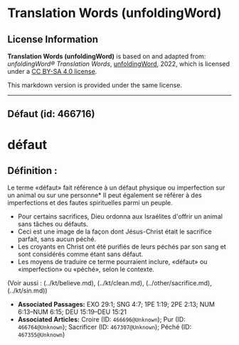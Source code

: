 # Translation Words (unfoldingWord)

## License Information

**Translation Words (unfoldingWord)** is based on and adapted from: _unfoldingWord® Translation Words_, [unfoldingWord](https://unfoldingword.org/utw), 2022, which is licensed under a [CC BY-SA 4.0 license](https://creativecommons.org/licenses/by-sa/4.0/legalcode.en).

This markdown version is provided under the same license.



--------------------------------

## Défaut (id: 466716)

défaut
======

Définition :
------------

Le terme «défaut» fait référence à un défaut physique ou imperfection sur un animal ou sur une personne\* Il peut également se référer à des imperfections et des fautes spirituelles parmi un peuple.

* Pour certains sacrifices, Dieu ordonna aux Israélites d'offrir un animal sans tâches ou défauts.
* Ceci est une image de la façon dont Jésus\-Christ était le sacrifice parfait, sans aucun péché.
* Les croyants en Christ ont été purifiés de leurs péchés par son sang et sont considérés comme étant sans défaut.
* Les moyens de traduire ce terme pourraient inclure, «défaut» ou «imperfection» ou «péché», selon le contexte.

(Voir aussi : (../kt/believe.md), (../kt/clean.md), (../other/sacrifice.md), (../kt/sin.md))

* **Associated Passages:** EXO 29:1; SNG 4:7; 1PE 1:19; 2PE 2:13; NUM 6:13–NUM 6:15; DEU 15:19–DEU 15:21
* **Associated Articles:** Croire (ID: `466696@Unknown`); Pur (ID: `466764@Unknown`); Sacrificer (ID: `467307@Unknown`); Péché (ID: `467355@Unknown`)

